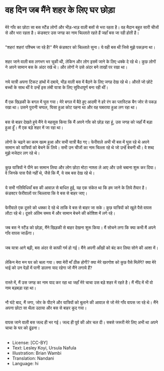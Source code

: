 # वह दिन जब मैंने शहर के लिए घर छोड़ा

##
मेरे गाँव का छोटा सा बस स्टैंड लोगों और भीड़-भाड़ वाली बसों से भरा रहता है। वह मैदान बहुत सारी चीजों से और भरा रहता है। कंडक्टर उस जगह का नाम चिल्लाते रहते हैं जहाँ बस जा रही होती है।

##
"शहर! शहर! पश्चिम जा रहे है!" मैंने कंडक्टर को चिल्लाते सुना। ये वही बस थी जिसे मुझे पकड़ना था।

##
शहर जाने वाली बस लगभग भर चुकी थी, लेकिन और लोग इसमें जाने के लिए धक्के दे रहे थे। कुछ लोगों ने अपने सामान बस के अंदर रखे थे। और लोगों ने उसे अंदर बने ताखों पर रखा था।

##
नये यात्री अपना टिकट हांथों में दबाये, भीड़ वाली बस में बैठने के लिए जगह देख रहे थे। औरतें जो छोटे बच्चों के साथ थीं वे उन्हेंं इस लंबी यात्रा के लिए सुविधापूर्ण बना रही थीं।

##
मैं एक खिड़की के बगल में घुस गया। मेरे बगल में बैठे हुए आदमी ने हरे रंग का प्लास्टिक बैग जोर से पकड़ रखा था। उसने पुरानी चप्पल, घिसा हुआ कोट पहना था और वह घबराया हुआ लग रहा था।

##
बस से बाहर देखते हुये मैंने ये महसूस किया कि मैं अपने गाँव को छोड़ रहा हूं, उस जगह को जहाँ मैं बड़ा हुआ हूँ। मैं एक बड़े शहर में जा रहा था।

##
लोगो के चढ़ने का काम खत्म हुआ और सभी यात्री बैठ गए। फेरीवाले अभी भी बस में घुस रहे थे अपने सामान को यात्रियों को बेचने के लिये। सभी उन चीजों का नाम चिल्ला रहे थे जो उन्हेंं बेचनी थी। वे शब्द मुझे मजेदार लग रहे थे।

##
कुछ यात्रियों ने पीने का सामान लिया और लोग छोटा मोटा नाश्ता ले आए और उसे चबाना शुरू कर दिया। वे जिनके पास पैसे नहीं थे, जैसे कि मैं, ये सब बस देख रहे थे।

##
ये सभी गतिविधियाँ बस की आवाज़ से बाधित हुई, यह एक संकेत था कि हम जाने के लिये तैयार है। कंडक्टर फेरीवालों पर चिल्लाया कि वे बस से बाहर जाए।

##
फेरीवाले एक दूसरे को धक्का दे रहे थे ताकि वे बस से बाहर जा सके। कुछ यात्रियों को खुले पैसे वापस लौटा रहे थे। दूसरे अंतिम समय में और सामान बेचने की कोशिश में लगे रहे।

##
जब बस ने स्टैंड को छोड़ा, मैंने खिड़की से बाहर देखना शुरू किया। मैं सोचने लगा कि क्या कभी मैं अपने गाँव वापस जाऊँगा।

##
जब यात्रा आगे बढ़ी, बस अंदर से काफी गर्म हो गई। मैंने अपनी आँखों को बंद कर लिया सोने की आशा में।

##
लेकिन मेरा मन घर को चला गया। क्या मेरी माँ ठीक होगी? क्या मेरे खरगोश को कुछ पैसे मिलेंगे? क्या मेरे भाई को उन पेड़ों में पानी डालना याद रहेगा जो मैंने लगाये हैं?

##
रास्ते में, मैं उस जगह का नाम याद कर रहा था जहाँ मेरे चाचा उस बड़े शहर में रहते है। मैं नींद में भी वो नाम बड़बड़ा रहा था।

##
नौ घंटे बाद, मैं जगा, जोर के पीटने और यात्रियों को बुलाने की आवाज़ से जो मेरे गाँव वापस जा रहे थे। मैंने अपना छोटा सा थैला उठाया और बस से बाहर कूद गया।

##
वापस जाने वाली बस जल्द ही भर गई। जल्द ही पूर्व की ओर चल दी। सबसे जरूरी मेरे लिए अभी था अपने चाचा के घर को ढूंढना।

##
* License: [CC-BY]
* Text: Lesley Koyi, Ursula Nafula
* Illustration: Brian Wambi
* Translation: Nandani
* Language: hi

